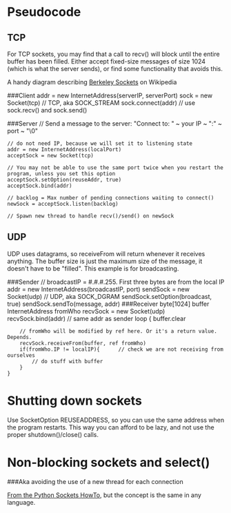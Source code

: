Pseudocode
==========

TCP
---
For TCP sockets, you may find that a call to recv() will block until the entire buffer has been filled. Either accept fixed-size messages of size 1024 (which is what the server sends), or find some functionality that avoids this.

A handy diagram describing [Berkeley Sockets](http://en.wikipedia.org/wiki/Berkeley_sockets) on Wikipedia

###Client
    addr = new InternetAddress(serverIP, serverPort) 
    sock = new Socket(tcp) // TCP, aka SOCK_STREAM
    sock.connect(addr)
    // use sock.recv() and sock.send()
    
###Server
    // Send a message to the server:  "Connect to: " ~ your IP ~ ":" ~ port ~ "\0"
    
    // do not need IP, because we will set it to listening state
    addr = new InternetAddress(localPort)
    acceptSock = new Socket(tcp)
    
    // You may not be able to use the same port twice when you restart the program, unless you set this option
    acceptSock.setOption(reuseAddr, true)
    acceptSock.bind(addr)
    
    // backlog = Max number of pending connections waiting to connect()
    newSock = acceptSock.listen(backlog)
    
    // Spawn new thread to handle recv()/send() on newSock
    
   
UDP   
---
UDP uses datagrams, so receiveFrom will return whenever it receives anything. The buffer size is just the maximum size of the message, it doesn't have to be "filled". This example is for broadcasting.

###Sender
    // broadcastIP = #.#.#.255. First three bytes are from the local IP
    addr = new InternetAddress(broadcastIP, port)
    sendSock = new Socket(udp) // UDP, aka SOCK_DGRAM
    sendSock.setOption(broadcast, true)
    sendSock.sendTo(message, addr)
###Receiver
    byte[1024]          buffer
    InternetAddress     fromWho
    recvSock = new Socket(udp)
    recvSock.bind(addr)         // same addr as sender
    loop {
        buffer.clear
        
        // fromWho will be modified by ref here. Or it's a return value. Depends.
        recvSock.receiveFrom(buffer, ref fromWho)
        if(fromWho.IP != localIP){      // check we are not receiving from ourselves
            // do stuff with buffer
        }
    }
    
    
Shutting down sockets
=====================
Use SocketOption REUSEADDRESS, so you can use the same address when the program restarts. This way you can afford to be lazy, and not use the proper shutdown()/close() calls.


Non-blocking sockets and select()
=================================
###Aka avoiding the use of a new thread for each connection

[From the Python Sockets HowTo](http://docs.python.org/2/howto/sockets.html#non-blocking-sockets), but the concept is the same in any language.
